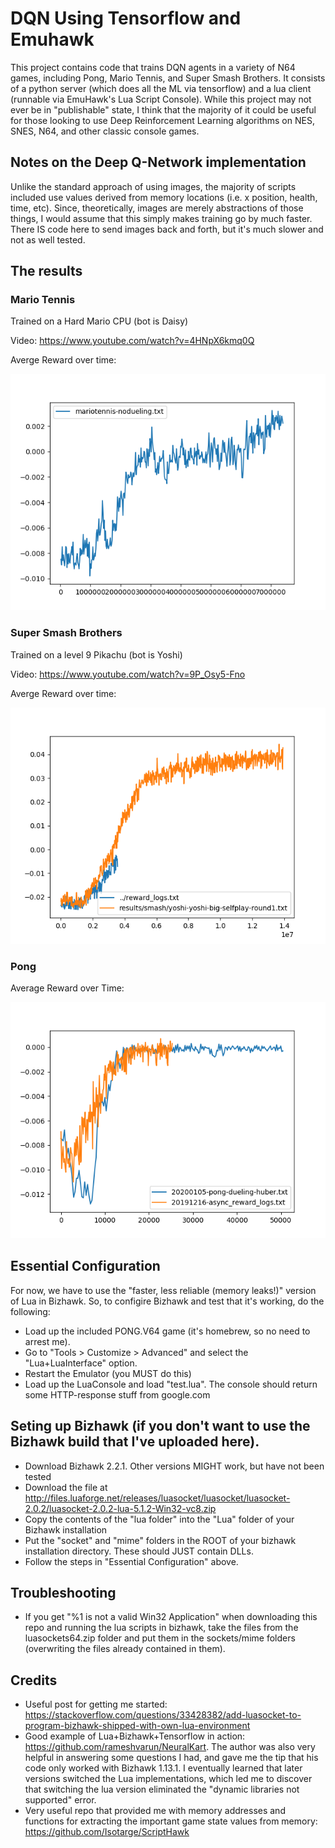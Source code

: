 # DQN Using Tensorflow and Emuhawk
This project contains code that trains DQN agents in a variety of N64 games, including Pong, Mario Tennis, and Super Smash Brothers. It consists of a python server (which does all the ML via tensorflow) and a lua client (runnable via EmuHawk's Lua Script Console). While this project may not ever be in "publishable" state, I think that the majority of it could be useful for those looking to use Deep Reinforcement Learning algorithms on NES, SNES, N64, and other classic console games.

## Notes on the Deep Q-Network implementation
Unlike the standard approach of using images, the majority of scripts included use values derived from memory locations (i.e. x position, health, time, etc). Since, theoretically, images are merely abstractions of those things, I would assume that this simply makes training go by much faster. There IS code here to send images back and forth, but it's much slower and not as well tested.

## The results
### Mario Tennis
Trained on a Hard Mario CPU (bot is Daisy)

Video: https://www.youtube.com/watch?v=4HNpX6kmq0Q

Averge Reward over time:

![Avg Reward](https://github.com/campbell000/DeepLearningProject/blob/master/python/scripts/results/mariotennis/iterations-vs-reward.png)

### Super Smash Brothers
Trained on a level 9 Pikachu (bot is Yoshi)

Video: https://www.youtube.com/watch?v=9P_Osy5-Fno

Averge Reward over time:

![Avg Reward](https://github.com/campbell000/DeepLearningProject/blob/master/python/scripts/iterations-vs-reward.png)

### Pong
Average Reward over Time:

![Avg Reward](https://github.com/campbell000/DeepLearningProject/blob/master/python/scripts/results/pong/dueling-huber-time-vs-reward.png)

## Essential Configuration
For now, we have to use the "faster, less reliable (memory leaks!)" version of Lua in Bizhawk. So, to configire Bizhawk and test that it's working, do the following:
- Load up the included PONG.V64 game (it's homebrew, so no need to arrest me).
- Go to "Tools > Customize > Advanced" and select the "Lua+LuaInterface" option.
- Restart the Emulator (you MUST do this)
- Load up the LuaConsole and load "test.lua". The console should return some HTTP-response stuff from google.com

## Seting up Bizhawk (if you don't want to use the Bizhawk build that I've uploaded here).
- Download Bizhawk 2.2.1. Other versions MIGHT work, but have not been tested
- Download the file at http://files.luaforge.net/releases/luasocket/luasocket/luasocket-2.0.2/luasocket-2.0.2-lua-5.1.2-Win32-vc8.zip
- Copy the contents of the "lua folder" into the "Lua" folder of your Bizhawk installation
- Put the "socket" and "mime" folders in the ROOT of your bizhawk installation directory. These should JUST contain DLLs.
- Follow the steps in "Essential Configuration" above.

## Troubleshooting
- If you get "%1 is not a valid Win32 Application" when downloading this repo and running the lua scripts in bizhawk, take the files from the luasockets64.zip folder and put them in the sockets/mime folders (overwriting the files already contained in them).

## Credits
- Useful post for getting me started: https://stackoverflow.com/questions/33428382/add-luasocket-to-program-bizhawk-shipped-with-own-lua-environment
- Good example of Lua+Bizhawk+Tensorflow in action: https://github.com/rameshvarun/NeuralKart. The author was also very helpful in answering some questions I had, and gave me the tip that his code only worked with Bizhawk 1.13.1. I eventually learned that later versions switched the Lua implementations, which led me to discover that switching the lua version eliminated the "dynamic libraries not supported" error.
- Very useful repo that provided me with memory addresses and functions for extracting the important game state values from memory: https://github.com/Isotarge/ScriptHawk
